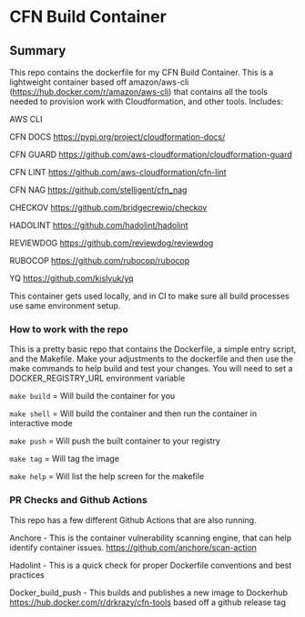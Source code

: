 # CFN Build Container

## Summary

This repo contains the dockerfile for my CFN Build Container. This is a lightweight container based off amazon/aws-cli (https://hub.docker.com/r/amazon/aws-cli) that contains all the tools needed to provision work with Cloudformation, and other tools.
Includes:

AWS CLI

CFN DOCS https://pypi.org/project/cloudformation-docs/

CFN GUARD https://github.com/aws-cloudformation/cloudformation-guard

CFN LINT https://github.com/aws-cloudformation/cfn-lint

CFN NAG https://github.com/stelligent/cfn_nag

CHECKOV https://github.com/bridgecrewio/checkov

HADOLINT https://github.com/hadolint/hadolint

REVIEWDOG https://github.com/reviewdog/reviewdog

RUBOCOP https://github.com/rubocop/rubocop

YQ https://github.com/kislyuk/yq


This container gets used locally, and in CI to make sure all build processes use same environment setup.

### How to work with the repo

This is a pretty basic repo that contains the Dockerfile, a simple entry script, and the Makefile.
Make your adjustments to the dockerfile and then use the make commands to help build and test your changes.
You will need to set a DOCKER_REGISTRY_URL environment variable

`make build` = Will build the container for you

`make shell` = Will build the container and then run the container in interactive mode

`make push` = Will push the built container to your registry

`make tag` = Will tag the image

`make help` = Will list the help screen for the makefile


### PR Checks and Github Actions

This repo has a few different Github Actions that are also running.

Anchore - This is the container vulnerability scanning engine, that can help identify container issues. https://github.com/anchore/scan-action

Hadolint - This is a quick check for proper Dockerfile conventions and best practices

Docker_build_push - This builds and publishes a new image to Dockerhub https://hub.docker.com/r/drkrazy/cfn-tools based off a github release tag